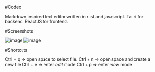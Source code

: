 #Codex

Markdown inspired text editor written in rust and javascript.
Tauri for backend.
ReactJS for frontend.

#Screenshots

![image](https://github.com/DhruvGupta3377/codex/assets/90503781/35b51792-a6f8-40ea-8f82-aec3672f28d0)
![image](https://github.com/DhruvGupta3377/codex/assets/90503781/defc5a63-d7c3-44b2-a1da-c88daf417f4a)

#Shortcuts

Ctrl + q => open space to select file.
Ctrl + n => open space and create a new file
Ctrl + e => enter *edit* mode
Ctrl + p => enter *view* mode
